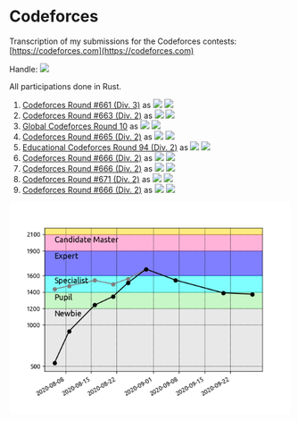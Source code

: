 # Codeforces

Transcription of my submissions for the Codeforces contests: [https://codeforces.com](https://codeforces.com)

Handle: [![](https://img.shields.io/badge/Pupil-Zwgtwz-lightgreen)](https://codeforces.com/profile/Zwgtwz)

All participations done in Rust.

1.  [Codeforces Round #661 (Div. 3)](https://codeforces.com/contest/1399) as ![](https://img.shields.io/badge/Unrated-Zwgtwz-white) ![](https://img.shields.io/badge/-%2B535-green)
2.  [Codeforces Round #663 (Div. 2)](https://codeforces.com/contest/1391) as ![](https://img.shields.io/badge/Newbie-Zwgtwz-lightgrey) ![](https://img.shields.io/badge/-%2B388-green)
3.  [Global Codeforces Round 10](https://codeforces.com/contest/1392) as ![](https://img.shields.io/badge/Newbie-Zwgtwz-lightgrey) ![](https://img.shields.io/badge/-%2B317-green)
4.  [Codeforces Round #665 (Div. 2)](https://codeforces.com/contest/1401) as ![](https://img.shields.io/badge/Pupil-Zwgtwz-lightgreen) ![](https://img.shields.io/badge/-%2B105-green)
5.  [Educational Codeforces Round 94 (Div. 2)](https://codeforces.com/contest/1400) as ![](https://img.shields.io/badge/Pupil-Zwgtwz-lightgreen) ![](https://img.shields.io/badge/-%2B164-green)
6.  [Codeforces Round #666 (Div. 2)](https://codeforces.com/contest/1397) as ![](https://img.shields.io/badge/Specialist-Zwgtwz-cyan) ![](https://img.shields.io/badge/-%2B168-green)
7.  [Codeforces Round #666 (Div. 2)](https://codeforces.com/contest/1405) as ![](https://img.shields.io/badge/Expert-Zwgtwz-blue) ![](https://img.shields.io/badge/---133-red)
8.  [Codeforces Round #671 (Div. 2)](https://codeforces.com/contest/1419) as ![](https://img.shields.io/badge/Specialist-Zwgtwz-cyan) ![](https://img.shields.io/badge/---156-red)
9.  [Codeforces Round #666 (Div. 2)](https://codeforces.com/contest/1417) as ![](https://img.shields.io/badge/Pupil-Zwgtwz-lightgreen) ![](https://img.shields.io/badge/---15-red)

![](.graph.png)
